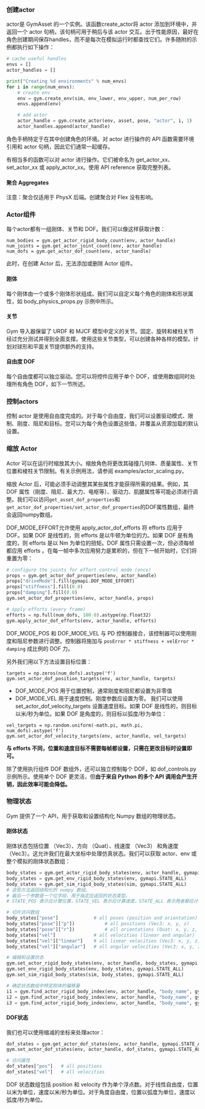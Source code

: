 ### 创建actor
actor是 GymAsset 的一个实例。该函数create_actor将 actor 添加到环境中，并返回一个 actor 句柄，该句柄可用于稍后与该 actor 交互。出于性能原因，最好在角色创建期间保存handles，而不是每次在模拟运行时都查找它们。许多随附的示例都执行如下操作：
```python
# cache useful handles
envs = []
actor_handles = []

print("Creating %d environments" % num_envs)
for i in range(num_envs):
    # create env
    env = gym.create_env(sim, env_lower, env_upper, num_per_row)
    envs.append(env)

    # add actor
    actor_handle = gym.create_actor(env, asset, pose, "actor", i, 1)
    actor_handles.append(actor_handle)
```
角色手柄特定于在其中创建角色的环境。对 actor 进行操作的 API 函数需要环境引用和 actor 句柄，因此它们通常一起缓存。

有相当多的函数可以对 actor 进行操作。它们被命名为 get_actor_xx、set_actor_xx 或 apply_actor_xx。使用 API reference 获取完整列表。

#### 聚合 Aggregates
注意：聚合仅适用于 PhysX 后端。创建聚合对 Flex 没有影响。

### Actor组件
每个actor都有一组刚体、关节和 DOF。我们可以像这样获取计数：
```
num_bodies = gym.get_actor_rigid_body_count(env, actor_handle)
num_joints = gym.get_actor_joint_count(env, actor_handle)
num_dofs = gym.get_actor_dof_count(env, actor_handle)
```
此时，在创建 Actor 后，无法添加或删除 Actor 组件。

#### 刚体
每个刚体由一个或多个刚体形状组成。我们可以自定义每个角色的刚体和形状属性，如 body_physics_props.py 示例中所示。

#### 关节
Gym 导入器保留了 URDF 和 MJCF 模型中定义的关节。固定、旋转和棱柱关节经过充分测试并得到全面支撑。使用这些关节类型，可以创建各种各样的模型。计划对球形和平面关节提供额外的支持。

#### 自由度 DOF
每个自由度都可以独立驱动。您可以将控件应用于单个 DOF，或使用数组同时处理所有角色 DOF，如下一节所述。

### 控制actors
控制 actor 是使用自由度完成的。对于每个自由度，我们可以设置驱动模式、限制、刚度、阻尼和目标。您可以为每个角色设置这些值，并覆盖从资源加载的默认设置。

### 缩放 Actor
Actor 可以在运行时缩放其大小。缩放角色将更改其碰撞几何体、质量属性、关节位置和棱柱关节限制。有关示例用法，请参阅 examples/actor_scaling.py。

缩放 Actor 后，可能必须手动调整其某些属性才能获得所需的结果。例如，其 DOF 属性（刚度、阻尼、最大力、电枢等）、驱动力、肌腱属性等可能必须进行调整。我们可以访问`get_asset_dof_properties`和`get_actor_dof_properties/set_actor_dof_properties`的DOF属性数组，最终会返回numpy数组。

DOF_MODE_EFFORT允许使用 apply_actor_dof_efforts 将 efforts 应用于 DOF。如果 DOF 是线性的，则 efforts 是以牛顿为单位的力。如果 DOF 是有角度的，则 efforts 是以 Nm 为单位的扭矩。DOF 属性只需设置一次，但必须每帧都应用 efforts 。在每一帧中多次应用努力是累积的，但在下一帧开始时，它们将重置为零：
```python
# configure the joints for effort control mode (once)
props = gym.get_actor_dof_properties(env, actor_handle)
props["driveMode"].fill(gymapi.DOF_MODE_EFFORT)
props["stiffness"].fill(0.0)
props["damping"].fill(0.0)
gym.set_actor_dof_properties(env, actor_handle, props)

# apply efforts (every frame)
efforts = np.full(num_dofs, 100.0).astype(np.float32)
gym.apply_actor_dof_efforts(env, actor_handle, efforts)
```
DOF_MODE_POS 和 DOF_MODE_VEL 与 PD 控制器接合，该控制器可以使用刚度和阻尼参数进行调整。控制器将施加与 `posError * stiffness + velError * damping` 成比例的 DOF 力。

另外我们用以下方法设置目标位置：
```
targets = np.zeros(num_dofs).astype('f')
gym.set_actor_dof_position_targets(env, actor_handle, targets)
```
+ DOF_MODE_POS 用于位置控制，通常刚度和阻尼都设置为非零值
+ DOF_MODE_VEL 用于速度控制。刚度参数应设置为零。
我们可以使用 set_actor_dof_velocity_targets 设置速度目标。如果 DOF 是线性的，则目标以米/秒为单位。如果 DOF 是角度的，则目标以弧度/秒为单位：
```
vel_targets = np.random.uniform(-math.pi, math.pi, num_dofs).astype('f')
gym.set_actor_dof_velocity_targets(env, actor_handle, vel_targets)

```
**与 efforts 不同，位置和速度目标不需要每帧都设置，只需在更改目标时设置即可。**

除了使用执行组件 DOF 数组外，还可以独立控制每个 DOF，如 dof_controls.py 示例所示。使用单个 DOF 更灵活，但**由于来自 Python 的多个 API 调用会产生开销，因此效率可能会降低。**

### 物理状态
Gym 提供了一个 API，用于获取和设置结构化 Numpy 数组的物理状态。

#### 刚体状态
刚体状态包括位置 （Vec3）、方向 （Quat）、线速度 （Vec3） 和角速度 （Vec3）。这允许我们在最大坐标中处理仿真状态。我们可以获取 actor、env 或整个模拟的刚体状态数组：
```python
body_states = gym.get_actor_rigid_body_states(env, actor_handle, gymapi.STATE_ALL)
body_states = gym.get_env_rigid_body_states(env, gymapi.STATE_ALL)
body_states = gym.get_sim_rigid_body_states(sim, gymapi.STATE_ALL)
# 这些方法返回结构化的 numpy 数组。
# 最后一个参数是一个位字段，用于指定应返回的状态类型。
# STATE_POS 表示应计算位置，STATE_VEL 表示应计算速度，STATE_ALL 表示两者都应计算。

# 切片访问数组
body_states["pose"]             # all poses (position and orientation)
body_states["pose"]["p"])           # all positions (Vec3: x, y, z)
body_states["pose"]["r"])           # all orientations (Quat: x, y, z, w)
body_states["vel"]              # all velocities (linear and angular)
body_states["vel"]["linear"]    # all linear velocities (Vec3: x, y, z)
body_states["vel"]["angular"]   # all angular velocities (Vec3: x, y, z)

# 编辑和设置状态
gym.set_actor_rigid_body_states(env, actor_handle, body_states, gymapi.STATE_ALL)
gym.set_env_rigid_body_states(env, body_states, gymapi.STATE_ALL)
gym.set_sim_rigid_body_states(sim, body_states, gymapi.STATE_ALL)

# 确定状态数组中特定刚体的偏移量
i1 = gym.find_actor_rigid_body_index(env, actor_handle, "body_name", gymapi.DOMAIN_ACTOR)
i2 = gym.find_actor_rigid_body_index(env, actor_handle, "body_name", gymapi.DOMAIN_ENV)
i3 = gym.find_actor_rigid_body_index(env, actor_handle, "body_name", gymapi.DOMAIN_SIM)
```

#### DOF状态
我们也可以使用缩减的坐标来处理actor：
```python
dof_states = gym.get_actor_dof_states(env, actor_handle, gymapi.STATE_ALL)
gym.set_actor_dof_states(env, actor_handle, dof_states, gymapi.STATE_ALL)

# 访问属性
dof_states["pos"]   # all positions
dof_states["vel"]   # all velocities
```
DOF 状态数组包括 position 和 velocity 作为单个浮点数。对于线性自由度，位置以米为单位，速度以米/秒为单位。对于角度自由度，位置以弧度为单位，速度以弧度/秒为单位。

